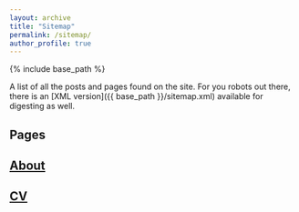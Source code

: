 ```yaml
---
layout: archive
title: "Sitemap"
permalink: /sitemap/
author_profile: true
---
```


{% include base_path %}

A list of all the posts and pages found on the site. For you robots out there, there is an [XML version]({{ base_path }}/sitemap.xml) available for digesting as well.

<h2>Pages</h2>

<div class="list__item"><article class="archive__item" itemscope="" itemtype="http://schema.org/CreativeWork"><h2 class="archive__item-title" itemprop="headline"> <a href="https://gcpins.github.io/" rel="permalink">About</a></h2></article></div>
<div class="list__item"><article class="archive__item" itemscope="" itemtype="http://schema.org/CreativeWork"><h2 class="archive__item-title" itemprop="headline"> <a href="https://gcpins.github.io/cv/" rel="permalink">CV</a></h2></article></div>
